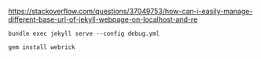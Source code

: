 https://stackoverflow.com/questions/37049753/how-can-i-easily-manage-different-base-url-of-jekyll-webpage-on-localhost-and-re

```
bundle exec jekyll serve --config debug.yml
```

```
gem install webrick
```